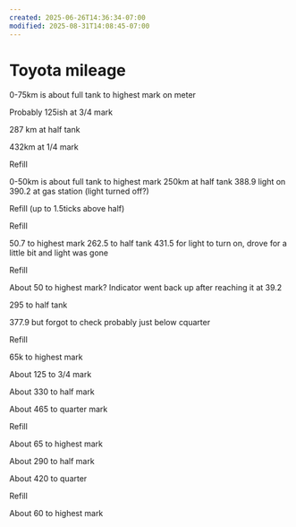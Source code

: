 ```yaml
---
created: 2025-06-26T14:36:34-07:00
modified: 2025-08-31T14:08:45-07:00
---
```


# Toyota mileage

0-75km is about full tank to highest mark on meter

Probably 125ish at 3/4 mark

287 km at half tank

432km at 1/4 mark

Refill

0-50km is about full tank to highest mark
250km at half tank
388.9 light on
390.2 at gas station (light turned off?)

Refill (up to 1.5ticks above half)

Refill

50.7 to highest mark
262.5 to half tank
431.5 for light to turn on, drove for a little bit and light was gone

Refill

About 50 to highest mark? Indicator went back up after reaching it at 39.2

295 to half tank

377.9 but forgot to check probably just below cquarter

Refill

65k to highest mark

About 125 to 3/4 mark

About 330 to half mark

About 465 to quarter mark

Refill

About 65 to highest mark

About 290 to half mark

About 420 to quarter

Refill

About 60 to highest mark
